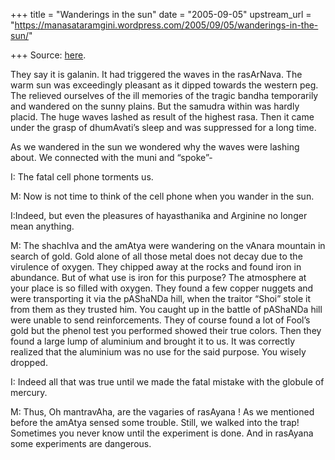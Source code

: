 +++
title = "Wanderings in the sun"
date = "2005-09-05"
upstream_url = "https://manasataramgini.wordpress.com/2005/09/05/wanderings-in-the-sun/"

+++
Source: [here](https://manasataramgini.wordpress.com/2005/09/05/wanderings-in-the-sun/).

They say it is galanin. It had triggered the waves in the rasArNava. The warm sun was exceedingly pleasant as it dipped towards the western peg. The relieved ourselves of the ill memories of the tragic bandha temporarily and wandered on the sunny plains. But the samudra within was hardly placid. The huge waves lashed as result of the highest rasa. Then it came under the grasp of dhumAvati’s sleep and was suppressed for a long time.

As we wandered in the sun we wondered why the waves were lashing about. We connected with the muni and “spoke”-

I: The fatal cell phone torments us.

M: Now is not time to think of the cell phone when you wander in the sun.

I:Indeed, but even the pleasures of hayasthanika and Arginine no longer mean anything.

M: The shachIva and the amAtya were wandering on the vAnara mountain in search of gold. Gold alone of all those metal does not decay due to the virulence of oxygen. They chipped away at the rocks and found iron in abundance. But of what use is iron for this purpose? The atmosphere at your place is so filled with oxygen. They found a few copper nuggets and were transporting it via the pAShaNDa hill, when the traitor “Shoi” stole it from them as they trusted him. You caught up in the battle of pAShaNDa hill were unable to send reinforcements. They of course found a lot of Fool’s gold but the phenol test you performed showed their true colors. Then they found a large lump of aluminium and brought it to us. It was correctly realized that the aluminium was no use for the said purpose. You wisely dropped.

I: Indeed all that was true until we made the fatal mistake with the globule of mercury.

M: Thus, Oh mantravAha, are the vagaries of rasAyana ! As we mentioned before the amAtya sensed some trouble. Still, we walked into the trap! Sometimes you never know until the experiment is done. And in rasAyana some experiments are dangerous.

